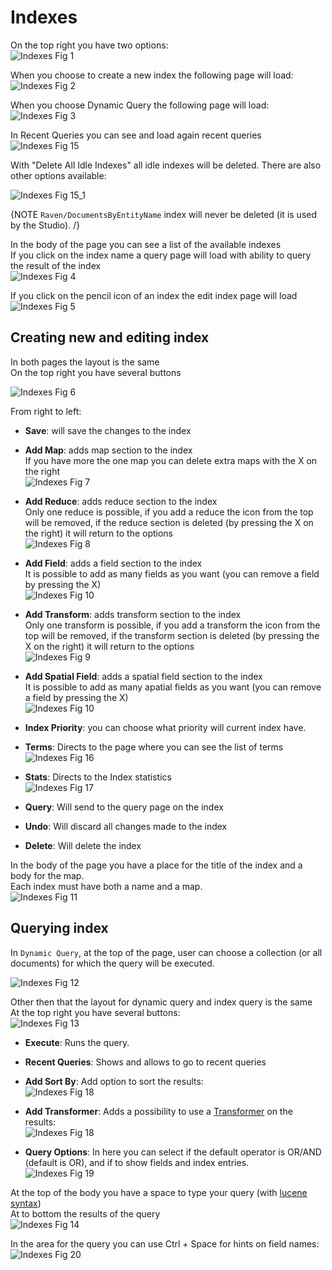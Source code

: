 # Indexes

On the top right you have two options:  
![Indexes Fig 1](Images/studio_indexes_1.PNG)

When you choose to create a new index the following page will load:  
![Indexes Fig 2](Images/studio_indexes_2.PNG)  

When you choose Dynamic Query the following page will load:  
![Indexes Fig 3](Images/studio_indexes_3.PNG) 

In Recent Queries you can see and load again recent queries  
![Indexes Fig 15](Images/studio_indexes_15.PNG) 

With "Delete All Idle Indexes" all idle indexes will be deleted. There are also other options available:

![Indexes Fig 15_1](Images/studio_indexes_15_1.PNG) 

{NOTE `Raven/DocumentsByEntityName` index will never be deleted (it is used by the Studio). /}

In the body of the page you can see a list of the available indexes  
If you click on the index name a query page will load with ability to query the result of the index  
![Indexes Fig 4](Images/studio_indexes_4.PNG) 

If you click on the pencil icon of an index the edit index page will load  
![Indexes Fig 5](Images/studio_indexes_5.PNG)  

## Creating new and editing index

In both pages the layout is the same  
On the top right you have several buttons  

![Indexes Fig 6](Images/studio_indexes_6.PNG)  

From right to left:  
- **Save**: will save the changes to the index   
    
- **Add Map**: adds map section to the index  
If you have more the one map you can delete extra maps with the X on the right   
![Indexes Fig 7](Images/studio_indexes_7.PNG)   
   
- **Add Reduce**: adds reduce section to the index  
Only one reduce is possible, if you add a reduce the icon from the top will be removed, if the reduce section is deleted (by pressing the X on the right) it will return to the options  
![Indexes Fig 8](Images/studio_indexes_8.PNG)    
   
- **Add Field**: adds a field section to the index   
It is possible to add as many fields as you want (you can remove a field by pressing the X)    
![Indexes Fig 10](Images/studio_indexes_10.PNG)   
   
- **Add Transform**: adds transform section to the index  
Only one transform is possible, if you add a transform the icon from the top will be removed, if the transform section is deleted (by pressing the X on the right) it will return to the options  
![Indexes Fig 9](Images/studio_indexes_9.PNG)   
   
- **Add Spatial Field**: adds a spatial field section to the index   
It is possible to add as many apatial fields as you want (you can remove a field by pressing the X)    
![Indexes Fig 10](Images/studio_indexes_10_1.PNG)    
   
- **Index Priority**: you can choose what priority will current index have.         
- **Terms**: Directs to the page where you can see the list of terms  
![Indexes Fig 16](Images/studio_indexes_16.PNG)    
   
- **Stats**: Directs to the Index statistics  
![Indexes Fig 17](Images/studio_indexes_17.PNG)    
- **Query**: Will send to the query page on the index 
- **Undo**: Will discard all changes made to the index
- **Delete**: Will delete the index
   
In the body of the page you have a place for the title of the index and a body for the map.  
Each index must have both a name and a map.  
![Indexes Fig 11](Images/studio_indexes_11.PNG)

## Querying index

In `Dynamic Query`, at the top of the page, user can choose a collection (or all documents) for which the query will be executed.   

![Indexes Fig 12](Images/studio_indexes_12.PNG)

Other then that the layout for dynamic query and index query is the same  
At the top right you have several buttons:  
![Indexes Fig 13](Images/studio_indexes_13.PNG)  

- **Execute**: Runs the query.
- **Recent Queries**: Shows and allows to go to recent queries
- **Add Sort By**: Add option to sort the results:  
![Indexes Fig 18](Images/studio_indexes_18.PNG)  

- **Add Transformer**: Adds a possibility to use a [Transformer](../client-api/querying/results-transformation/result-transformers) on the results:  
![Indexes Fig 18](Images/studio_indexes_18_1.PNG)  

- **Query Options**: In here you can select if the default operator is OR/AND (default is OR), and if to show fields and index entries.  
![Indexes Fig 19](Images/studio_indexes_19.PNG)  

At the top of the body you have a space to type your query (with [lucene syntax](http://www.codeproject.com/Articles/29755/Introducing-Lucene-Net))  
At to bottom the results of the query  
![Indexes Fig 14](Images/studio_indexes_14.PNG) 

In the area for the query you can use Ctrl + Space for hints on field names:  
![Indexes Fig 20](Images/studio_indexes_20.PNG) 

